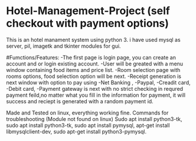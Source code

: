 # Hotel-Management-Project (self checkout with payment options)
This is an hotel manament system using python 3. i have used mysql as server, pil, imagetk and tkinter modules for gui.

#Fumctions/Features:
  -The first page is login page, you can create an account and or login existing account.
  -User will be greated with a menu window containing food items and price list.
  -Room selection page with rooms options, food selection option will be next.
  -Receipt generation is next window with option to pay using 
          -Net Banking ,
          -Paypal,
          -Creadit card, 
          -Debit card,
  -Payment gateway is next with no strict checking in requred payment feild,no matter what you fill in the information for payment,
  it will success and reciept is generated with a random payment id.
 
 
Made and Tested on linux, everything working fine.
Commands for troubleshooting (Module not found on linux)
 Sudo apt install python3-tk,
 sudo apt install python3-tk,
 sudo apt install pymysql,
 apt-get install libmysqlclient-dev,
 sudo apt-get install python3-pymysql.
 

 


  
